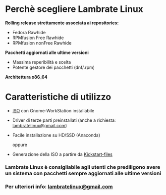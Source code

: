 
# Perchè scegliere Lambrate Linux

 **Rolling release strettamente associata ai repositories:**

  - Fedora Rawhide
  - RPMfusion Free Rawhide
  - RPMfusion nonFree Rawhide
 
 **Pacchetti aggiornati alle ultime versioni**
 
  - Massima reperibilità e scelta
  - Potente gestore dei pacchetti (dnf/.rpm)
  
 **Architettura x86_64**


# Caratteristiche di utilizzo

 - [ISO](https://drive.google.com/file/d/1VBtGrX4TFiuNXGGIatG_WnEVqIzuJsXJ/view?usp=sharing) con Gnome-WorkStation installabile 
 - Driver di terze parti preinstallati (anche a richiesta: lambratelinux@gmail.com)
 - Facile installazione su HD/SSD (Anaconda)
 
    oppure
 
 - Generazione della ISO a partire da [Kickstart-files](http://github.com/lambratelinux/ll-devel)

### Lambrate Linux è consigliabile agli utenti che prediligono avere un sistema con pacchetti sempre aggiornati alle ultime versioni

### Per ulteriori info: lambratelinux@gmail.com
